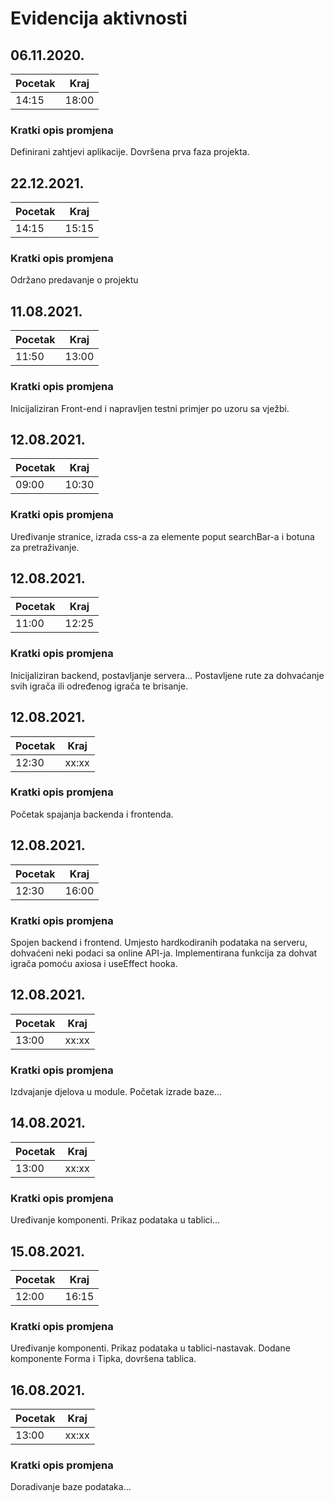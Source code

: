 # Evidencija aktivnosti

## 06.11.2020.
Pocetak | Kraj
------- | ----
14:15   | 18:00
### Kratki opis promjena
Definirani zahtjevi aplikacije.
Dovršena prva faza projekta.


## 22.12.2021.
Pocetak | Kraj
------- | ----
14:15   | 15:15
### Kratki opis promjena
Održano predavanje o projektu

## 11.08.2021.
Pocetak | Kraj
------- | ----
11:50   | 13:00
### Kratki opis promjena
Inicijaliziran Front-end i napravljen testni primjer po uzoru sa vježbi.

## 12.08.2021.
Pocetak | Kraj
------- | ----
09:00   | 10:30
### Kratki opis promjena
Uređivanje stranice, izrada css-a za elemente poput searchBar-a i botuna za pretraživanje.

## 12.08.2021.
Pocetak | Kraj
------- | ----
11:00   | 12:25
### Kratki opis promjena
Inicijaliziran backend, postavljanje servera...
Postavljene rute za dohvaćanje svih igrača ili određenog igrača te brisanje.

## 12.08.2021.
Pocetak | Kraj
------- | ----
12:30   | xx:xx
### Kratki opis promjena
Početak spajanja backenda i frontenda.

## 12.08.2021.
Pocetak | Kraj
------- | ----
12:30   | 16:00
### Kratki opis promjena
Spojen backend i frontend. Umjesto hardkodiranih podataka na serveru, dohvaćeni neki podaci sa online API-ja. 
Implementirana funkcija za dohvat igrača pomoću axiosa i useEffect hooka.

## 12.08.2021.
Pocetak | Kraj
------- | ----
13:00   | xx:xx
### Kratki opis promjena
Izdvajanje djelova u module. Početak izrade baze...

## 14.08.2021.
Pocetak | Kraj
------- | ----
13:00   | xx:xx
### Kratki opis promjena
Uređivanje komponenti. Prikaz podataka u tablici...

## 15.08.2021.
Pocetak | Kraj
------- | ----
12:00   | 16:15
### Kratki opis promjena
Uređivanje komponenti. Prikaz podataka u tablici-nastavak. 
Dodane komponente Forma i Tipka, dovršena tablica.

## 16.08.2021.
Pocetak | Kraj
------- | ----
13:00   | xx:xx
### Kratki opis promjena
Doradivanje baze podataka...
